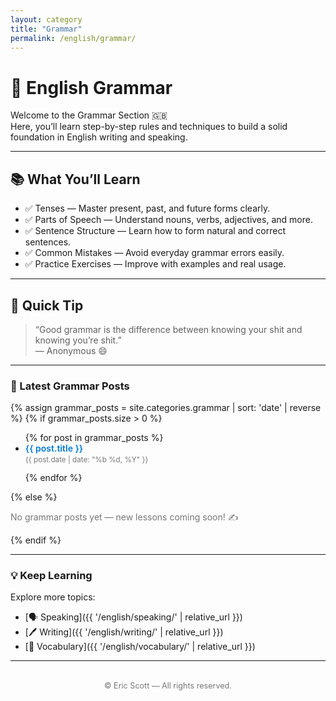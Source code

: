 ```yaml
---
layout: category
title: "Grammar"
permalink: /english/grammar/
---
```


# 🧩 English Grammar

Welcome to the Grammar Section 🇬🇧  
Here, you’ll learn step-by-step rules and techniques to build a solid foundation in English writing and speaking.

---

## 📚 What You’ll Learn

- ✅ Tenses — Master present, past, and future forms clearly.  
- ✅ Parts of Speech — Understand nouns, verbs, adjectives, and more.  
- ✅ Sentence Structure — Learn how to form natural and correct sentences.  
- ✅ Common Mistakes — Avoid everyday grammar errors easily.  
- ✅ Practice Exercises — Improve with examples and real usage.

---

## 🧠 Quick Tip

> “Good grammar is the difference between knowing your shit and knowing you’re shit.”  
> — Anonymous 😄

---

### 📝 Latest Grammar Posts

{% assign grammar_posts = site.categories.grammar | sort: 'date' | reverse %}
{% if grammar_posts.size > 0 %}
<ul>
  {% for post in grammar_posts %}
  <li style="margin-bottom:0.8rem;">
    <a href="{{ post.url | relative_url }}" style="color:#0078D7; font-weight:600; text-decoration:none;">
      {{ post.title }}
    </a><br>
    <small style="color:#777;">{{ post.date | date: "%b %d, %Y" }}</small>
  </li>
  {% endfor %}
</ul>
{% else %}
<p style="color:#777;">No grammar posts yet — new lessons coming soon! ✍️</p>
{% endif %}

---

### 💡 Keep Learning
Explore more topics:
- [🗣️ Speaking]({{ '/english/speaking/' | relative_url }})
- [🖊️ Writing]({{ '/english/writing/' | relative_url }})
- [🧠 Vocabulary]({{ '/english/vocabulary/' | relative_url }})

---

<footer style="text-align:center; margin-top:2rem; color:#777; font-size:0.9em;">
  © <script>document.write(new Date().getFullYear())</script> Eric Scott — All rights reserved.
</footer>
